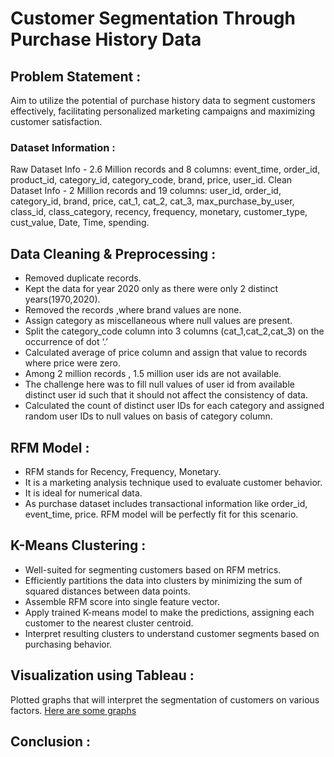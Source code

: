 # Customer Segmentation Through Purchase History Data

## Problem Statement : 
  Aim to utilize the potential of purchase history data to segment customers effectively, facilitating personalized marketing campaigns and maximizing customer satisfaction.

### Dataset Information :
Raw Dataset Info - 2.6 Million records and 8 columns: event_time, order_id, product_id, category_id, category_code, brand, price, user_id.
Clean Dataset Info - 2 Million records and 19 columns: user_id,	order_id,	category_id,	brand,	price,	cat_1,	cat_2,	cat_3,	max_purchase_by_user,	class_id,	class_category,	recency,	frequency,	monetary,	customer_type,	cust_value,	Date,	Time,	spending.


## Data Cleaning & Preprocessing :
- Removed duplicate records.
- Kept the data for year 2020 only as there were only 2 distinct years(1970,2020).
- Removed the records ,where brand values are none.
- Assign category as miscellaneous where null values are present.
- Split the category_code column into 3 columns (cat_1,cat_2,cat_3) on the occurrence of dot ‘.’
- Calculated  average of price column and assign that value to records where price were zero.
- Among 2 million records , 1.5 million user ids are not available.
- The challenge here was to fill null values of user id from available distinct user id such that it should not affect the consistency of data.
- Calculated the count of distinct user IDs for each category and assigned random user IDs to null values on basis of category column.

## RFM Model :
- RFM stands for Recency, Frequency, Monetary.
- It is a marketing analysis technique used to evaluate customer behavior.
- It is ideal for numerical data.
- As purchase dataset includes transactional information like order_id, event_time, price. RFM model will be perfectly fit for this scenario.

## K-Means Clustering :
- Well-suited for segmenting customers based on RFM metrics.
- Efficiently partitions the data into clusters by minimizing the sum of squared distances between data points.
- Assemble RFM score into single feature vector.
- Apply trained K-means model to make the predictions, assigning each customer to the nearest cluster centroid.
- Interpret resulting clusters to understand customer segments based on purchasing behavior.


## Visualization using Tableau :
Plotted graphs that will interpret the segmentation of customers on various factors.
[Here are some graphs](https://public.tableau.com/app/profile/tejas.shinde6818/viz/CDAC-Project_17086852664780/CustomerSegmentationDashboard?publish=yes)

## Conclusion :

